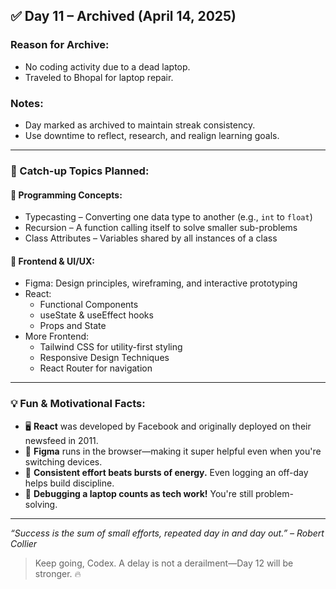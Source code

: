 ## ✅ Day 11 – Archived (April 14, 2025)

### Reason for Archive:
- No coding activity due to a dead laptop.
- Traveled to Bhopal for laptop repair.

### Notes:
- Day marked as archived to maintain streak consistency.
- Use downtime to reflect, research, and realign learning goals.

---

### 🎯 Catch-up Topics Planned:

#### 🧠 Programming Concepts:
- Typecasting – Converting one data type to another (e.g., `int` to `float`)
- Recursion – A function calling itself to solve smaller sub-problems
- Class Attributes – Variables shared by all instances of a class

#### 🎨 Frontend & UI/UX:
- Figma: Design principles, wireframing, and interactive prototyping  
- React:
  - Functional Components  
  - useState & useEffect hooks  
  - Props and State  
- More Frontend:
  - Tailwind CSS for utility-first styling  
  - Responsive Design Techniques  
  - React Router for navigation

---

### 💡 Fun & Motivational Facts:

- 🖥️ **React** was developed by Facebook and originally deployed on their newsfeed in 2011.
- 🧩 **Figma** runs in the browser—making it super helpful even when you're switching devices.
- 🚀 **Consistent effort beats bursts of energy.** Even logging an off-day helps build discipline.
- 🔧 **Debugging a laptop counts as tech work!** You're still problem-solving.

---

_“Success is the sum of small efforts, repeated day in and day out.” – Robert Collier_

> Keep going, Codex. A delay is not a derailment—Day 12 will be stronger. 🔥
